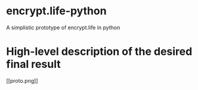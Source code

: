 # encrypt.life-python
A simplistic prototype of encrypt.life in python

# High-level description of the desired final result
[[proto.png]]
